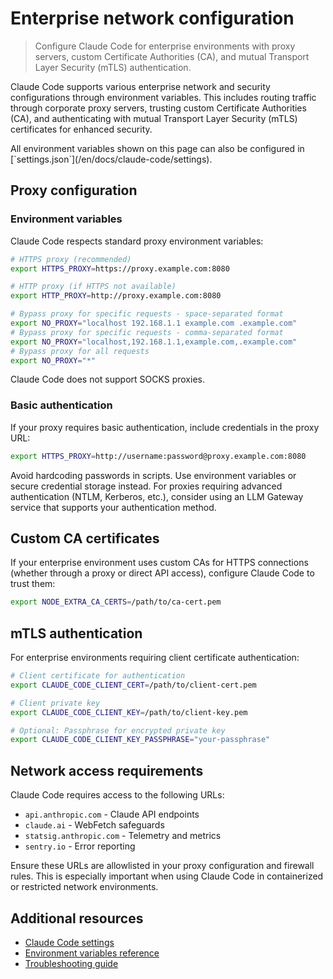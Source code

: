 # Enterprise network configuration

> Configure Claude Code for enterprise environments with proxy servers, custom Certificate Authorities (CA), and mutual Transport Layer Security (mTLS) authentication.

Claude Code supports various enterprise network and security configurations through environment variables. This includes routing traffic through corporate proxy servers, trusting custom Certificate Authorities (CA), and authenticating with mutual Transport Layer Security (mTLS) certificates for enhanced security.

<Note>
  All environment variables shown on this page can also be configured in [`settings.json`](/en/docs/claude-code/settings).
</Note>

## Proxy configuration

### Environment variables

Claude Code respects standard proxy environment variables:

```bash
# HTTPS proxy (recommended)
export HTTPS_PROXY=https://proxy.example.com:8080

# HTTP proxy (if HTTPS not available)
export HTTP_PROXY=http://proxy.example.com:8080

# Bypass proxy for specific requests - space-separated format
export NO_PROXY="localhost 192.168.1.1 example.com .example.com"
# Bypass proxy for specific requests - comma-separated format
export NO_PROXY="localhost,192.168.1.1,example.com,.example.com"
# Bypass proxy for all requests
export NO_PROXY="*"
```

<Note>
  Claude Code does not support SOCKS proxies.
</Note>

### Basic authentication

If your proxy requires basic authentication, include credentials in the proxy URL:

```bash
export HTTPS_PROXY=http://username:password@proxy.example.com:8080
```

<Warning>
  Avoid hardcoding passwords in scripts. Use environment variables or secure credential storage instead.
</Warning>

<Tip>
  For proxies requiring advanced authentication (NTLM, Kerberos, etc.), consider using an LLM Gateway service that supports your authentication method.
</Tip>

## Custom CA certificates

If your enterprise environment uses custom CAs for HTTPS connections (whether through a proxy or direct API access), configure Claude Code to trust them:

```bash
export NODE_EXTRA_CA_CERTS=/path/to/ca-cert.pem
```

## mTLS authentication

For enterprise environments requiring client certificate authentication:

```bash
# Client certificate for authentication
export CLAUDE_CODE_CLIENT_CERT=/path/to/client-cert.pem

# Client private key
export CLAUDE_CODE_CLIENT_KEY=/path/to/client-key.pem

# Optional: Passphrase for encrypted private key
export CLAUDE_CODE_CLIENT_KEY_PASSPHRASE="your-passphrase"
```

## Network access requirements

Claude Code requires access to the following URLs:

* `api.anthropic.com` - Claude API endpoints
* `claude.ai` - WebFetch safeguards
* `statsig.anthropic.com` - Telemetry and metrics
* `sentry.io` - Error reporting

Ensure these URLs are allowlisted in your proxy configuration and firewall rules. This is especially important when using Claude Code in containerized or restricted network environments.

## Additional resources

* [Claude Code settings](/en/docs/claude-code/settings)
* [Environment variables reference](/en/docs/claude-code/settings#environment-variables)
* [Troubleshooting guide](/en/docs/claude-code/troubleshooting)
